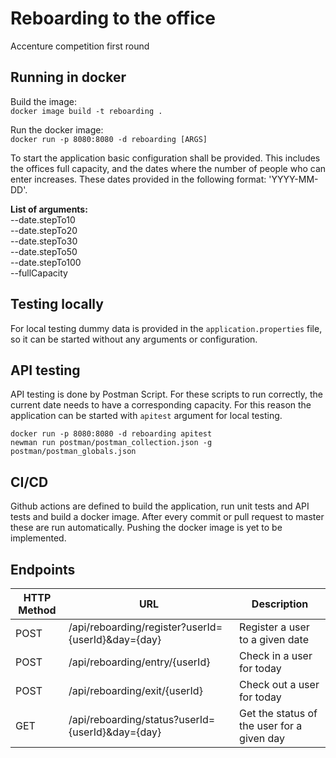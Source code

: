 # Reboarding to the office
Accenture competition first round

## Running in docker
Build the image:  
`docker image build -t reboarding .`

Run the docker image:  
`docker run -p 8080:8080 -d reboarding [ARGS]`

To start the application basic configuration shall be provided. This includes the offices full capacity, and the dates
where the number of people who can enter increases. These dates provided in the following format: 'YYYY-MM-DD'.

**List of arguments:**  
--date.stepTo10  
--date.stepTo20  
--date.stepTo30  
--date.stepTo50  
--date.stepTo100  
--fullCapacity

## Testing locally

For local testing dummy data is provided in the `application.properties` file, so it can be started without any 
arguments or configuration.

## API testing

API testing is done by Postman Script. For these scripts to run correctly, the current date needs to have a corresponding
capacity. For this reason the application can be started with `apitest` argument for local testing.

```
docker run -p 8080:8080 -d reboarding apitest
newman run postman/postman_collection.json -g postman/postman_globals.json   
```

## CI/CD

Github actions are defined to build the application, run unit tests and API tests and build a docker image. After every
commit or pull request to master these are run automatically. Pushing the docker image is yet to be implemented.

## Endpoints

HTTP Method | URL | Description
----------- | --- | -----------
POST | /api/reboarding/register?userId={userId}&day={day} | Register a user to a given date
POST | /api/reboarding/entry/{userId} | Check in a user for today
POST | /api/reboarding/exit/{userId} | Check out a user for today
GET | /api/reboarding/status?userId={userId}&day={day} | Get the status of the user for a given day
 

